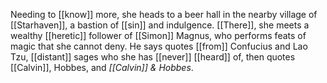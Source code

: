 Needing to [[know]] more, she heads to a beer hall in the nearby village of [[Starhaven]], a bastion of [[sin]] and indulgence. [[There]], she meets a wealthy [[heretic]] follower of [[Simon]] Magnus, who performs feats of magic that she cannot deny. He says quotes [[from]] Confucius and Lao Tzu, [[distant]] sages who she has [[never]] [[heard]] of, then quotes [[Calvin]], Hobbes, and *[[Calvin]] & Hobbes*. 